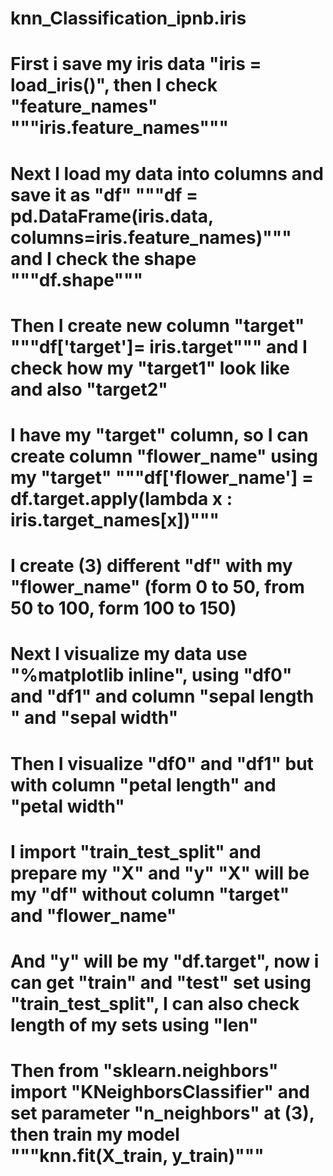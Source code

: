 # knn_Classification_ipnb.iris
# First i save my iris data "iris = load_iris()", then I check "feature_names" """iris.feature_names"""
# Next I load my data into columns and save it as "df" """df = pd.DataFrame(iris.data, columns=iris.feature_names)""" and I check the shape """df.shape"""
# Then I create new column "target" """df['target']= iris.target""" and I check how my "target1" look like and also "target2"
# I have my "target" column, so I can create column "flower_name" using my "target" """df['flower_name'] = df.target.apply(lambda x : iris.target_names[x])"""
# I create (3) different "df" with my "flower_name" (form 0 to 50, from 50 to 100, form 100 to 150) 
# Next I visualize my data use "%matplotlib inline", using "df0" and "df1" and column "sepal length " and "sepal width"
# Then I visualize "df0" and "df1" but with column "petal length" and "petal width"
# I import "train_test_split" and prepare my "X" and "y" "X" will be my "df" without column "target" and "flower_name"
# And "y" will be my "df.target", now i can get "train" and "test" set using "train_test_split", I can also check length of my sets using "len"
# Then from "sklearn.neighbors" import "KNeighborsClassifier" and set parameter "n_neighbors" at (3), then train my model """knn.fit(X_train, y_train)"""
